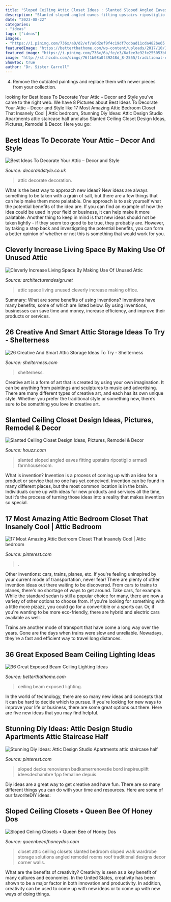 ```yaml
---
title: "Sloped Ceiling Attic Closet Ideas : Slanted Sloped Angled Eaves Fitting Upstairs Ripostiglio Armadi Farmhouseroom"
description: "Slanted sloped angled eaves fitting upstairs ripostiglio armadi farmhouseroom"
date: "2023-08-22"
categories:
- "ideas"
tags: ["ideas"]
images:
- "https://i.pinimg.com/736x/a0/d2/ef/a0d2ef9f4c19df7cdbad11cda482be65.jpg"
featuredImage: "https://betterthathome.com/wp-content/uploads/2017/10/14-exposed-beam-ceiling-lighting-ideas.jpg"
featured_image: "https://i.pinimg.com/736x/6a/fe/e3/6afee3e92fe255053bbf4f3fded13739.jpg"
image: "http://st.hzcdn.com/simgs/76f1b08a0f39248d_8-2555/traditional-closet.jpg"
ShowToc: true
author: "Dr. Sister Carroll"
---
```



4. Remove the outdated paintings and replace them with newer pieces from your collection. 

	

		
looking for Best Ideas To Decorate Your Attic – Decor and Style you've came to the right web. We have 8 Pictures about Best Ideas To Decorate Your Attic – Decor and Style like 17 Most Amazing Attic Bedroom Closet That Insanely Cool | Attic bedroom, Stunning Diy Ideas: Attic Design Studio Apartments attic staircase half and also Slanted Ceiling Closet Design Ideas, Pictures, Remodel &amp; Decor. Here you go:
		
    
## Best Ideas To Decorate Your Attic – Decor And Style

<img loading=lazy src="http://decorandstyle.co.uk/wp-content/uploads/2014/10/attic-decoration-ideas-5.jpg" onerror="this.onerror=null;this.src='https://tse3.mm.bing.net/th?id=OIP.e9ZkMAANo_ytF62PAzty8wHaLH&amp;pid=15.1';" alt="Best Ideas To Decorate Your Attic – Decor and Style">

_Source: decorandstyle.co.uk_

>attic decorate decoration. 

	

What is the best way to approach new ideas?
New ideas are always something to be taken with a grain of salt, but there are a few things that can help make them more palatable. One approach is to ask yourself what the potential benefits of the idea are. If you can find an example of how the idea could be used in your field or business, it can help make it more palatable. Another thing to keep in mind is that new ideas should not be taken lightly - if they seem too good to be true, they probably are. However, by taking a step back and investigating the potential benefits, you can form a better opinion of whether or not this is something that would work for you.

    
## Cleverly Increase Living Space By Making Use Of Unused Attic

<img loading=lazy src="https://cdn.architecturendesign.net/wp-content/uploads/2015/12/AD-Attic-Living-Space-Design-08.jpg" onerror="this.onerror=null;this.src='https://tse1.mm.bing.net/th?id=OIP.2jPimenAS7TSQaYYBxXS6AHaLG&amp;pid=15.1';" alt="Cleverly Increase Living Space By Making Use Of Unused Attic">

_Source: architecturendesign.net_

>attic space living unused cleverly increase making office. 

	

Summary: What are some benefits of using inventions?
Inventions have many benefits, some of which are listed below. By using inventions, businesses can save time and money, increase efficiency, and improve their products or services.

    
## 26 Creative And Smart Attic Storage Ideas To Try - Shelterness

<img loading=lazy src="https://i.shelterness.com/2016/06/11-closet-with-mirror-doors-and-clothes-hangers.jpg" onerror="this.onerror=null;this.src='https://tse4.mm.bing.net/th?id=OIP.AaZNqroZo-qs21QBaQNcogHaOP&amp;pid=15.1';" alt="26 Creative And Smart Attic Storage Ideas To Try - Shelterness">

_Source: shelterness.com_

>shelterness. 

	

Creative art is a form of art that is created by using your own imagination. It can be anything from paintings and sculptures to music and advertising. There are many different types of creative art, and each has its own unique style. Whether you prefer the traditional style or something new, there’s sure to be something you love in creative art.

    
## Slanted Ceiling Closet Design Ideas, Pictures, Remodel &amp; Decor

<img loading=lazy src="http://st.hzcdn.com/fimgs/ce51f8d804f9d4d3_4414-w500-h666-b0-p0--closet.jpg" onerror="this.onerror=null;this.src='https://tse2.mm.bing.net/th?id=OIP.cdGYLP92xWI_uP8-VdpWkQHaJ3&amp;pid=15.1';" alt="Slanted Ceiling Closet Design Ideas, Pictures, Remodel &amp; Decor">

_Source: houzz.com_

>slanted sloped angled eaves fitting upstairs ripostiglio armadi farmhouseroom. 

	

What is invention?
Invention is a process of coming up with an idea for a product or service that no one has yet conceived. Invention can be found in many different places, but the most common location is in the brain. Individuals come up with ideas for new products and services all the time, but it’s the process of turning those ideas into a reality that makes invention so special.

    
## 17 Most Amazing Attic Bedroom Closet That Insanely Cool | Attic Bedroom

<img loading=lazy src="https://i.pinimg.com/736x/6a/fe/e3/6afee3e92fe255053bbf4f3fded13739.jpg" onerror="this.onerror=null;this.src='https://tse1.mm.bing.net/th?id=OIP.9vrsz-KUciqhLsQopKHWpAHaNK&amp;pid=15.1';" alt="17 Most Amazing Attic Bedroom Closet That Insanely Cool | Attic bedroom">

_Source: pinterest.com_

>. 

	

Other inventions: cars, trains, planes, etc.
If you're feeling uninspired by your current mode of transportation, never fear! There are plenty of other invention ideas out there waiting to be discovered. From cars to trains to planes, there's no shortage of ways to get around.
Take cars, for example. While the standard sedan is still a popular choice for many, there are now a variety of other options to choose from. If you're looking for something with a little more pizazz, you could go for a convertible or a sports car. Or, if you're wanting to be more eco-friendly, there are hybrid and electric cars available as well.

Trains are another mode of transport that have come a long way over the years. Gone are the days when trains were slow and unreliable. Nowadays, they're a fast and efficient way to travel long distances.

    
## 36 Great Exposed Beam Ceiling Lighting Ideas

<img loading=lazy src="https://betterthathome.com/wp-content/uploads/2017/10/14-exposed-beam-ceiling-lighting-ideas.jpg" onerror="this.onerror=null;this.src='https://tse3.mm.bing.net/th?id=OIP.h6jZUDD3UU18CQQbzBpMigHaLH&amp;pid=15.1';" alt="36 Great Exposed Beam Ceiling Lighting Ideas">

_Source: betterthathome.com_

>ceiling beam exposed lighting. 

	

In the world of technology, there are so many new ideas and concepts that it can be hard to decide which to pursue. If you're looking for new ways to improve your life or business, there are some great options out there. Here are five new ideas that you may find helpful.

    
## Stunning Diy Ideas: Attic Design Studio Apartments Attic Staircase Half

<img loading=lazy src="https://i.pinimg.com/736x/a0/d2/ef/a0d2ef9f4c19df7cdbad11cda482be65.jpg" onerror="this.onerror=null;this.src='https://tse4.mm.bing.net/th?id=OIP.HBpyiBPN7_ohmenhyDvQ3AHaJ3&amp;pid=15.1';" alt="Stunning Diy Ideas: Attic Design Studio Apartments attic staircase half">

_Source: pinterest.com_

>sloped decke renovieren badkamerrenovatie bord inspireuplift ideesdechambre 1pp femaline depuis. 

	

Diy ideas are a great way to get creative and have fun. There are so many different things you can do with your time and resources. Here are some of our favoriteDIY ideas:

    
## Sloped Ceiling Closets • Queen Bee Of Honey Dos

<img loading=lazy src="http://st.hzcdn.com/simgs/76f1b08a0f39248d_8-2555/traditional-closet.jpg" onerror="this.onerror=null;this.src='https://tse1.mm.bing.net/th?id=OIP.D4rcxkxW3JQbta7eBes2_wHaJ3&amp;pid=15.1';" alt="Sloped Ceiling Closets • Queen Bee of Honey Dos">

_Source: queenbeeofhoneydos.com_

>closet attic ceiling closets slanted bedroom sloped walk wardrobe storage solutions angled remodel rooms roof traditional designs decor corner walls. 

	

What are the benefits of creativity?
Creativity is seen as a key benefit of many cultures and economies. In the United States, creativity has been shown to be a major factor in both innovation and productivity. In addition, creativity can be used to come up with new ideas or to come up with new ways of doing things.

